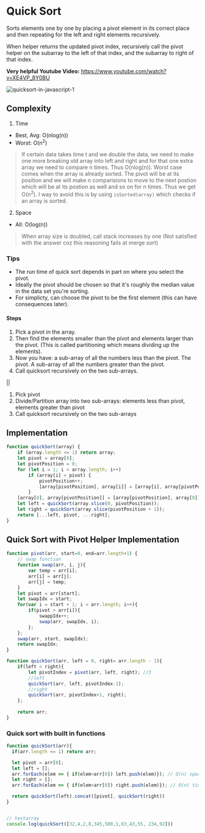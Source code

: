 # Quick Sort
Sorts elements one by one by placing a pivot element in its correct place and then repeating for the left and right elements recursively.

When helper returns the updated pivot index, recursively call the pivot helper on the subarray to the left of that index, and the subarray to right of that index. 

**Very helpful Youtube Video:** https://www.youtube.com/watch?v=XE4VP_8Y0BU


![quicksort-in-javascript-1](https://user-images.githubusercontent.com/25594064/154868465-9c485bfd-47a8-4a51-9593-9770f2e06d4f.jpeg)


## Complexity
1. Time

* Best, Avg: O(nlog(n))
* Worst: O(n<sup>2</sup>) 

> If certain data takes time t and we double the data, we need to make one more breaking old array into left and right and for that one extra array we need to compare n times. Thus O(nlog(n)). Worst case comes when the array is already sorted. The pivot will be at its position and we will make n comparisions to move to the next postion which will be at its postion as well and so on for n times. Thus we get O(n<sup>2</sup>). I way to avoid this is by using ```isSorted(array)``` which checks if an array is sorted.

2. Space

* All: O(log(n))

> When array size is doubled, call stack increases by one (Not satisfied with the answer coz this reasoning fails at merge sort)

### Tips
- The run time of quick sort depends in part on where you select the pivot.
- Ideally the pivot should be chosen so that it's roughly the median value in the data set you're sorting. 
- For simplicty, can choose the pivot to be the first element (this can have consequences later). 

#### Steps
1. Pick a pivot in the array. 
2. Then find the elements smaller than the pivot and elements larger than the pivot. (This is called partitioning which means dividing up the elements). 
3. Now you have: a sub-array of all the numbers less than the pivot. The pivot. A sub-array of all the numbers greater than the pivot. 
4. Call quicksort recursively on the two sub-arrays. 

|| 
1. Pick pivot 
2. Divide/Partition array into two sub-arrays: elements less than pivot, elements greater than pivot
3. Call quicksort recursively on the two sub-arrays 

## Implementation
```javascript
function quickSort(array) {
    if (array.length <= 1) return array;
    let pivot = array[0];
    let pivotPosition = 0;
    for (let i = 1; i < array.length; i++)
        if (array[i] < pivot) {
            pivotPosition++;
            [array[pivotPosition], array[i]] = [array[i], array[pivotPosition]];
        }
    [array[0], array[pivotPosition]] = [array[pivotPosition], array[0]];
    let left = quickSort(array.slice(0, pivotPosition));
    let right = quickSort(array.slice(pivotPosition + 1));
    return [...left, pivot, ...right];
}
```

## Quick Sort with Pivot Helper Implementation
```javascript
function pivot(arr, start=0, end=arr.length+1) {
    // swap function
    function swap(arr, i, j){
        var temp = arr[i];
        arr[i] = arr[j];
        arr[j] = temp;
    }
    let pivot = arr[start];
    let swapIdx = start;
    for(var i = start + 1; i < arr.length; i++){
        if(pivot > arr[i]){
            swappIdx++;
            swap(arr, swapIdx, i);
        };
    };
    swap(arr, start, swapIdx);
    return swapIdx;
}

function quickSort(arr, left = 0, right= arr.length - 1){
    if(left < right){
        let pivotIndex = pivot(arr, left, right); //3
        //left
        quickSort(arr, left, pivotIndex-1);
        //right
        quickSort(arr, pivotIndex+1, right);
    };
    
    return arr;
}
```


### Quick sort with built in functions
```javascript
function quickSort(arr){
  if(arr.length <= 1) return arr;

  let pivot = arr[0];
  let left = [];
  arr.forEach(elem => { if(elem<arr[0]) left.push(elem)}); // O(n) space and O(n) time
  let right = [];
  arr.forEach(elem => { if(elem>arr[0]) right.push(elem)}); // O(n) time and O(n) space

  return quickSort(left).concat([pivot], quickSort(right))
}


// testarray 
console.log(quickSort([32,4,2,8,345,500,1,63,43,55, 234,92]))
```
